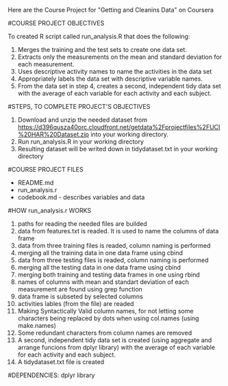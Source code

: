 Here are the Course Project for "Getting and Cleanins Data" on Coursera

#COURSE PROJECT OBJECTIVES

To created  R script called run_analysis.R that does the following: 

1. Merges the training and the test sets to create one data set.
2. Extracts only the measurements on the mean and standard deviation for each measurement. 
3. Uses descriptive activity names to name the activities in the data set
4. Appropriately labels the data set with descriptive variable names. 
5. From the data set in step 4, creates a second, independent tidy data set with the average of each variable for each activity and each subject.

#STEPS, TO COMPLETE PROJECT'S OBJECTIVES

1. Download and unzip the needed dataset from https://d396qusza40orc.cloudfront.net/getdata%2Fprojectfiles%2FUCI%20HAR%20Dataset.zip into your working directory.
2. Run run_analysis.R in your working directory
3. Resulting dataset will be writed down in tidydataset.txt in your working directory

#COURSE PROJECT FILES
* README.md
* run_analysis.r 
* codebook.md - describes variables and data

#HOW run_analysis.r WORKS
1. paths for reading the needed files are builded 
2. data from features.txt is readed. It is used to name the columns of data frame
3. data from three training files is readed, column naming is performed
4. merging all the training data in one data frame using cbind
5. data from three testing files is readed, column naming is performed
6. merging all the testing data in one data frame using cbind
7. merging both training and testing data frames in one using rbind
8. names of columns with mean and standart deviation of each measurement are found using grep function
9. data frame is subseted by selected columns
10. activities lables (from the file) are readed 
11. Making Syntactically Valid column names, for not letting some characters being replaced by dots when using col.names (using make.names)
12. Some redundant characters from column names are removed
13. A second, independent tidy data set is created (using aggregate and arrange funcions from dplyr library) with the average of each variable for each activity and each subject.
14. A tidydataset.txt file is created

#DEPENDENCIES:
dplyr library